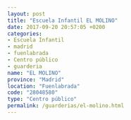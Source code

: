 ```yaml
---
layout: post
title: "Escuela Infantil EL MOLINO"
date: 2017-09-20 20:57:05 +0200
categories:
- Escuela Infantil
- madrid
- fuenlabrada
- Centro público
- guarderia
name: "EL MOLINO"
province: "Madrid"
location: "Fuenlabrada"
code: "28048580"
type: "Centro público"
permalink: /guarderias/el-molino.html
---
```

